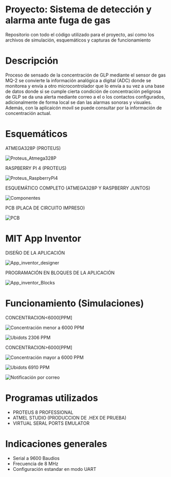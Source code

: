 # Proyecto: Sistema de detección y alarma ante fuga de gas
Repositorio con todo el código utilizado para el proyecto, así como los archivos de simulación, esquemáticos y capturas de funcionamiento
# Descripción
Proceso de sensado de la concentración de GLP mediante el sensor de gas MQ-2 se convierte la información analógica a digital (ADC) donde se monitorea y envía a otro microcontrolador que lo envía  a su vez a una base de datos donde si se cumple cierta condición de concentración peligrosa de GLP se da una alerta mediante correo a el o los contactos configurados, adicionalmente de forma local se dan las alarmas sonoras y visuales. Además, con la aplicaicón movil se puede consultar por la información de concentración actual.
# Esquemáticos

ATMEGA328P (PROTEUS)

![Proteus_Atmega328P](https://user-images.githubusercontent.com/89809182/150249223-a9a82c03-db6e-4e3f-96e3-ba627c54beee.JPG)

RASPBERRY PI 4 (PROTEUS)

![Proteus_RaspberryPi4](https://user-images.githubusercontent.com/89809182/150249245-3df12490-9ab0-4cc7-9f15-3ff802ab8145.JPG)

ESQUEMÁTICO COMPLETO (ATMEGA328P Y RASPBERRY JUNTOS)

![Componentes](https://user-images.githubusercontent.com/64044895/150248963-5c36fd1f-796c-4cfc-a283-6c30e9e1a3a8.png)

PCB (PLACA DE CIRCUITO IMPRESO)

![PCB](https://user-images.githubusercontent.com/64044895/149861771-b11b0451-07d5-4136-aa02-7eb56bf832ba.png)

# MIT App Inventor

DISEÑO DE LA APLICACIÓN

![App_inventor_designer](https://user-images.githubusercontent.com/89809182/150061427-fdcec9fe-dfcf-4401-9c76-4183adcef6c7.JPG)

PROGRAMACIÓN EN BLOQUES DE LA APLICACIÓN

![App_inventor_Blocks](https://user-images.githubusercontent.com/89809182/150061423-c9ed1e6c-01f4-4edc-a861-1e3b16cb3298.JPG)

# Funcionamiento (Simulaciones)

CONCENTRACION<6000[PPM]

![Concentración menor a 6000 PPM](https://user-images.githubusercontent.com/89809182/150261222-e74e3abd-7b20-440f-ae39-fa1d0ced272a.jpeg)

![Ubidots 2306  PPM](https://user-images.githubusercontent.com/89809182/150261230-77dc0609-df8b-4a9e-9d43-c7acd44c9675.jpeg)

CONCENTRACION>6000[PPM]

![Concentración mayor a 6000  PPM](https://user-images.githubusercontent.com/89809182/150261287-d109bdff-7d34-4f57-8c65-efcc766124c4.jpeg)

![Ubidots 6910  PPM](https://user-images.githubusercontent.com/89809182/150261289-ff96cc27-d9ea-4ef0-9a27-08f55b1c2f41.jpeg)

![Notificación por correo](https://user-images.githubusercontent.com/89809182/150261568-79e4e3ec-fa7c-47d2-89f2-a8f6aafde9b0.jpeg)


# Programas utilizados
- PROTEUS 8 PROFESSIONAL
- ATMEL STUDIO (PRODUCCION DE .HEX DE PRUEBA)
- VIRTUAL SERAL PORTS EMULATOR
# Indicaciones generales
- Serial a 9600 Baudios
- Frecuencia de 8 MHz
- Configuración estandar en modo UART
